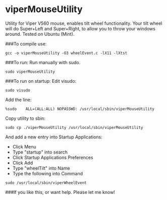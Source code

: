 # viperMouseUtility
Utility for Viper V560 mouse, enables tilt wheel functionality. 
Your tilt wheel will do Super+Left and Super+Right, to allow you to throw your windows around.
Tested on Ubuntu (Mint).

###To compile use:
```
gcc -o viperMouseUtility -O3 wheelEvent.c -lX11 -lXtst
```
###To run:
Run manually with sudo.
```
sudo viperMouseUtility
```
###To run on startup:
Edit visudo:
```
sudo visudo
```
Add the line:
```
%sudo    ALL=(ALL:ALL) NOPASSWD: /usr/local/sbin/viperMouseUtility
```
Copy utility to sbin:
```
sudo cp ./viperMouseUtility /usr/local/sbin/viperMouseUtility
```
And add a new entry into Startup Applications:
- Click Menu
- Type "startup" into search
- Click Startup Applications Preferences
- Click Add
- Type "wheelTilt" into Name
- Type the following into Command
```
sudo /usr/local/sbin/viperWheelEvent
```
###If you like this, or want help.
Please let me know!
